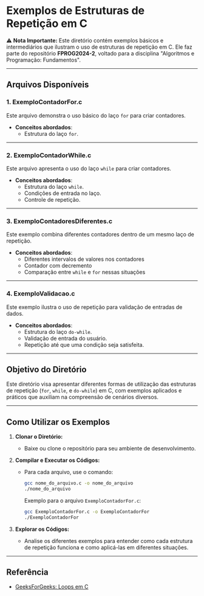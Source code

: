 # Exemplos de Estruturas de Repetição em C

⚠️ **Nota Importante:** Este diretório contém exemplos básicos e intermediários que ilustram o uso de estruturas de repetição em C. Ele faz parte do repositório **FPROG2024-2**, voltado para a disciplina "Algoritmos e Programação: Fundamentos".

---

## Arquivos Disponíveis

### 1. **ExemploContadorFor.c**
Este arquivo demonstra o uso básico do laço `for` para criar contadores.

- **Conceitos abordados**:
  - Estrutura do laço `for`.

---

### 2. **ExemploContadorWhile.c**
Este arquivo apresenta o uso do laço `while` para criar contadores.

- **Conceitos abordados**:
  - Estrutura do laço `while`.
  - Condições de entrada no laço.
  - Controle de repetição.

---

### 3. **ExemploContadoresDiferentes.c**
Este exemplo combina diferentes contadores dentro de um mesmo laço de repetição.

- **Conceitos abordados**:
  - Diferentes intervalos de valores nos contadores
  - Contador com decremento
  - Comparação entre `while` e `for` nessas situações

---

### 4. **ExemploValidacao.c**
Este exemplo ilustra o uso de repetição para validação de entradas de dados.

- **Conceitos abordados**:
  - Estrutura do laço `do-while`.
  - Validação de entrada do usuário.
  - Repetição até que uma condição seja satisfeita.

---

## Objetivo do Diretório

Este diretório visa apresentar diferentes formas de utilização das estruturas de repetição (`for`, `while`, e `do-while`) em C, com exemplos aplicados e práticos que auxiliam na compreensão de cenários diversos.

---

## Como Utilizar os Exemplos

1. **Clonar o Diretório:**
   - Baixe ou clone o repositório para seu ambiente de desenvolvimento.

2. **Compilar e Executar os Códigos:**
   - Para cada arquivo, use o comando:
     ```bash
     gcc nome_do_arquivo.c -o nome_do_arquivo
     ./nome_do_arquivo
     ```

     Exemplo para o arquivo `ExemploContadorFor.c`:
     ```bash
     gcc ExemploContadorFor.c -o ExemploContadorFor
     ./ExemploContadorFor
     ```

3. **Explorar os Códigos:**
   - Analise os diferentes exemplos para entender como cada estrutura de repetição funciona e como aplicá-las em diferentes situações.

---

## Referência

- [GeeksForGeeks: Loops em C](https://www.geeksforgeeks.org/loops-in-c/)
